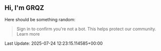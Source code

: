 ## Hi, I'm GRQZ
Here should be something random:  
> Sign in to confirm you're not a bot. This helps protect our community. Learn more


Last Update: 2025-07-24 12:23:15.114585+00:00
